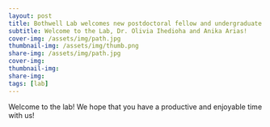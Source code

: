 ```yaml
---
layout: post
title: Bothwell Lab welcomes new postdoctoral fellow and undergraduate student
subtitle: Welcome to the Lab, Dr. Olivia Ihedioha and Anika Arias!
cover-img: /assets/img/path.jpg
thumbnail-img: /assets/img/thumb.png
share-img: /assets/img/path.jpg
cover-img: 
thumbnail-img: 
share-img: 
tags: [lab]
---
```


Welcome to the lab! We hope that you have a productive and enjoyable time with us!
